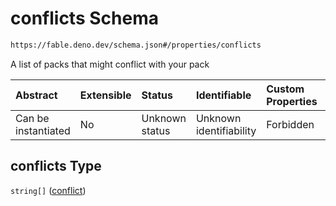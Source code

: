 # conflicts Schema

```txt
https://fable.deno.dev/schema.json#/properties/conflicts
```

A list of packs that might conflict with your pack

| Abstract            | Extensible | Status         | Identifiable            | Custom Properties | Additional Properties | Access Restrictions | Defined In                                                 |
| :------------------ | :--------- | :------------- | :---------------------- | :---------------- | :-------------------- | :------------------ | :--------------------------------------------------------- |
| Can be instantiated | No         | Unknown status | Unknown identifiability | Forbidden         | Allowed               | none                | [schema.json\*](../out/schema.json "open original schema") |

## conflicts Type

`string[]` ([conflict](schema-properties-conflicts-conflict.md))
